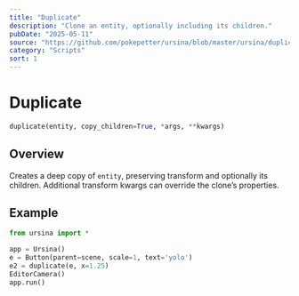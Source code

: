```yaml
---
title: "Duplicate"
description: "Clone an entity, optionally including its children."
pubDate: "2025-05-11"
source: "https://github.com/pokepetter/ursina/blob/master/ursina/duplicate.py"
category: "Scripts"
sort: 1
---
```


# Duplicate

```python
duplicate(entity, copy_children=True, *args, **kwargs)
```

## Overview

Creates a deep copy of `entity`, preserving transform and optionally its children. Additional transform kwargs can override the clone’s properties.

## Example

```python
from ursina import *

app = Ursina()
e = Button(parent=scene, scale=1, text='yolo')
e2 = duplicate(e, x=1.25)
EditorCamera()
app.run()
```